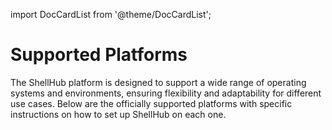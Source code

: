 import DocCardList from '@theme/DocCardList';

# Supported Platforms

The ShellHub platform is designed to support a wide range of operating systems and environments,
ensuring flexibility and adaptability for different use cases.
Below are the officially supported platforms with specific instructions on how to set up ShellHub on each one.

<DocCardList />
